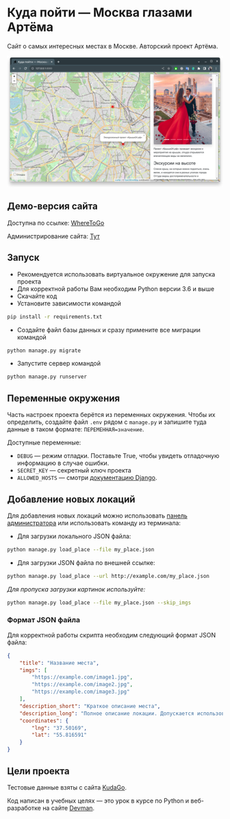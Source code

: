 # Куда пойти — Москва глазами Артёма

Сайт о самых интересных местах в Москве. Авторский проект Артёма.

![site.png](.gitbook/assets/site.png)

## Демо-версия сайта
Доступна по ссылке: [WhereToGo](https://egoista.pythonanywhere.com/)

Администрирование сайта: [Тут](https://egoista.pythonanywhere.com/admin/)

## Запуск

- Рекомендуется использовать виртуальное окружение для запуска проекта
- Для корректной работы Вам необходим Python версии 3.6 и выше
- Скачайте код
- Установите зависимости командой
```bash
pip install -r requirements.txt
```
- Создайте файл базы данных и сразу примените все миграции командой
```bash
python manage.py migrate
```
- Запустите сервер командой
```bash
python manage.py runserver
```

## Переменные окружения

Часть настроек проекта берётся из переменных окружения. Чтобы их определить, 
создайте файл `.env` рядом с `manage.py` и запишите туда данные в таком 
формате: `ПЕРЕМЕННАЯ=значение`.

Доступные переменные:
- `DEBUG` — режим отладки. Поставьте True, чтобы увидеть отладочную информацию в случае ошибки.
- `SECRET_KEY` — секретный ключ проекта
- `ALLOWED_HOSTS` — смотри [документацию Django](https://docs.djangoproject.com/en/3.1/ref/settings/#allowed-hosts).

## Добавление новых локаций

Для добавления новых локаций можно использовать [панель администратора](https://egoista.pythonanywhere.com/admin/) 
или использовать команду из терминала:
* Для загрузки локального JSON файла:
```bash
python manage.py load_place --file my_place.json
```

* Для загрузки JSON файла по внешней ссылке:
```bash
python manage.py load_place --url http://example.com/my_place.json
```

*Для пропуска загрузки картинок используйте:*

```bash
python manage.py load_place --file my_place.json --skip_imgs
```

### Формат JSON файла

Для корректной работы скрипта необходим следующий формат JSON файла:

```json
{
    "title": "Название места",
    "imgs": [
        "https://example.com/image1.jpg",
        "https://example.com/image2.jpg",
        "https://example.com/image3.jpg"
    ],
    "description_short": "Краткое описание места",
    "description_long": "Полное описание локации. Допускается использование html-разметки.",
    "coordinates": {
        "lng": "37.50169",
        "lat": "55.816591"
    }
}
```

## Цели проекта

Тестовые данные взяты с сайта [KudaGo](https://kudago.com).

Код написан в учебных целях — это урок в курсе по Python и веб-разработке на сайте [Devman](https://dvmn.org).
